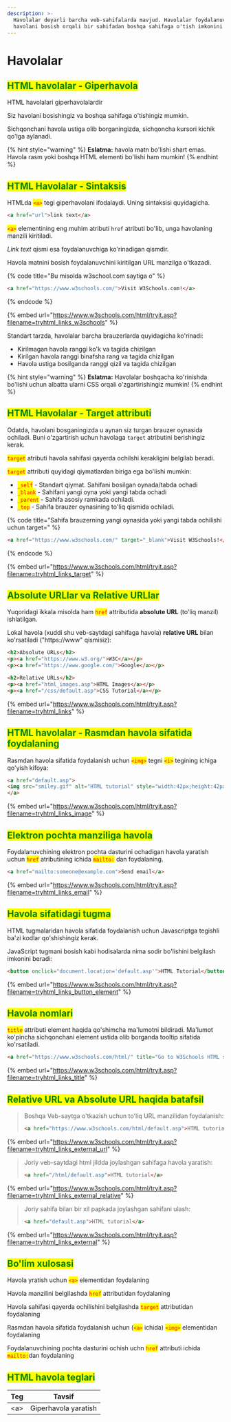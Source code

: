 ```yaml
---
description: >-
  Havolalar deyarli barcha veb-sahifalarda mavjud. Havolalar foydalanuvchilarga
  havolani bosish orqali bir sahifadan boshqa sahifaga o'tish imkonini beradi.
---
```


# Havolalar

## <mark style="color:green;">HTML havolalar - Giperhavola</mark>

HTML havolalari giperhavolalardir

Siz havolani bosishingiz va boshqa sahifaga o'tishingiz mumkin.

Sichqonchani havola ustiga olib borganingizda, sichqoncha kursori kichik qo'lga aylanadi.

{% hint style="warning" %}
**Eslatma:** havola matn bo'lishi shart emas. Havola rasm yoki boshqa HTML elementi bo'lishi ham mumkin!
{% endhint %}

## <mark style="color:green;">HTML Havolalar - Sintaksis</mark>

HTMLda <mark style="color:red;">`<a>`</mark> tegi giperhavolani ifodalaydi. Uning sintaksisi quyidagicha.

```html
<a href="url">link text</a>
```

<mark style="color:red;">`<a>`</mark> elementining eng muhim atributi `href` atributi bo'lib, unga havolaning manzili kiritiladi.

_Link text_ qismi esa foydalanuvchiga ko'rinadigan qismdir.

Havola matnini bosish foydalanuvchini kiritilgan URL manzilga o'tkazadi.

{% code title="Bu misolda w3school.com saytiga o" %}
```html
<a href="https://www.w3schools.com/">Visit W3Schools.com!</a>
```
{% endcode %}

{% embed url="https://www.w3schools.com/html/tryit.asp?filename=tryhtml_links_w3schools" %}

Standart tarzda, havolalar barcha brauzerlarda quyidagicha ko'rinadi:

* Kirilmagan havola ranggi ko'k va tagida chizilgan
* Kirilgan havola ranggi binafsha rang va tagida chizilgan
* Havola ustiga bosilganda ranggi qizil va tagida chizilgan

{% hint style="warning" %}
**Eslatma:** Havolalar boshqacha ko'rinishda bo'lishi uchun albatta ularni CSS orqali o'zgartirishingiz mumkin!
{% endhint %}

## <mark style="color:green;">HTML Havolalar - Target attributi</mark>

Odatda, havolani bosganingizda u aynan siz turgan brauzer oynasida ochiladi. Buni o'zgartirish uchun havolaga `target` atributini berishingiz kerak.

<mark style="color:red;">`target`</mark> atributi havola sahifasi qayerda ochilshi kerakligini belgilab beradi.

<mark style="color:red;">`target`</mark> attributi quyidagi qiymatlardan biriga ega bo'lishi mumkin:

* <mark style="color:red;">`_self`</mark> - Standart qiymat. Sahifani bosilgan oynada/tabda ochadi
* <mark style="color:red;">`_blank`</mark> - Sahifani yangi oyna yoki yangi tabda ochadi
* <mark style="color:red;">`_parent`</mark> - Sahifa asosiy ramkada ochiladi.
* <mark style="color:red;">`_top`</mark> - Sahifa brauzer oynasining to'liq qismida ochiladi.

{% code title="Sahifa brauzerning yangi oynasida yoki yangi tabda ochilishi uchun  target=" %}
```html
<a href="https://www.w3schools.com/" target="_blank">Visit W3Schools!</a>
```
{% endcode %}

{% embed url="https://www.w3schools.com/html/tryit.asp?filename=tryhtml_links_target" %}

## <mark style="color:green;">Absolute URLlar va Relative URLlar</mark>

Yuqoridagi ikkala misolda ham <mark style="color:red;">`href`</mark> attributida **absolute URL** (to'liq manzil) ishlatilgan.

Lokal havola (xuddi shu veb-saytdagi sahifaga havola) **relative URL** bilan ko'rsatiladi ("https://www" qismisiz):

```html
<h2>Absolute URLs</h2>
<p><a href="https://www.w3.org/">W3C</a></p>
<p><a href="https://www.google.com/">Google</a></p>

<h2>Relative URLs</h2>
<p><a href="html_images.asp">HTML Images</a></p>
<p><a href="/css/default.asp">CSS Tutorial</a></p>
```

{% embed url="https://www.w3schools.com/html/tryit.asp?filename=tryhtml_links" %}

## <mark style="color:green;">HTML havolalar - Rasmdan havola sifatida foydalaning</mark>

Rasmdan havola sifatida foydalanish uchun <mark style="color:red;">`<img>`</mark> tegni <mark style="color:red;">`<i>`</mark> tegining ichiga qo'yish kifoya:

```html
<a href="default.asp">
<img src="smiley.gif" alt="HTML tutorial" style="width:42px;height:42px;">
</a>
```

{% embed url="https://www.w3schools.com/html/tryit.asp?filename=tryhtml_links_image" %}

## <mark style="color:green;">Elektron pochta manziliga havola</mark>

Foydalanuvchining elektron pochta dasturini ochadigan havola yaratish uchun <mark style="color:red;">`href`</mark> atributining ichida <mark style="color:red;">`mailto:`</mark> dan foydalaning.

```html
<a href="mailto:someone@example.com">Send email</a>
```

{% embed url="https://www.w3schools.com/html/tryit.asp?filename=tryhtml_links_email" %}

## <mark style="color:green;">Havola sifatidagi tugma</mark>

HTML tugmalaridan havola sifatida foydalanish uchun Javascriptga tegishli ba'zi kodlar qo'shishingiz kerak.

JavaScript tugmani bosish kabi hodisalarda nima sodir bo'lishini belgilash imkonini beradi:

```html
<button onclick="document.location='default.asp'">HTML Tutorial</button>
```

{% embed url="https://www.w3schools.com/html/tryit.asp?filename=tryhtml_links_button_element" %}

## <mark style="color:green;">Havola nomlari</mark>

<mark style="color:red;">`title`</mark> attributi element haqida qo'shimcha ma'lumotni bildiradi. Ma'lumot ko'pincha sichqonchani element ustida olib borganda tooltip sifatida ko'rsatiladi.

```html
<a href="https://www.w3schools.com/html/" title="Go to W3Schools HTML section">Visit our HTML Tutorial</a>
```

{% embed url="https://www.w3schools.com/html/tryit.asp?filename=tryhtml_links_title" %}

## <mark style="color:green;">Relative URL va Absolute URL haqida batafsil</mark>

> Boshqa Veb-saytga o'tkazish uchun to'liq URL manzilidan foydalanish:
>
> ```html
> <a href="https://www.w3schools.com/html/default.asp">HTML tutorial</a>
> ```

{% embed url="https://www.w3schools.com/html/tryit.asp?filename=tryhtml_links_external_url" %}

> Joriy veb-saytdagi html jildda joylashgan sahifaga havola yaratish:
>
> ```html
> <a href="/html/default.asp">HTML tutorial</a>
> ```

{% embed url="https://www.w3schools.com/html/tryit.asp?filename=tryhtml_links_external_relative" %}

> Joriy sahifa bilan bir xil papkada joylashgan sahifani ulash:
>
> ```html
> <a href="default.asp">HTML tutorial</a>
> ```

{% embed url="https://www.w3schools.com/html/tryit.asp?filename=tryhtml_links_external" %}

## <mark style="color:green;">Bo'lim xulosasi</mark>

Havola yratish uchun <mark style="color:red;">`<a>`</mark> elementidan foydalaning

Havola manzilini belgilashda <mark style="color:red;">`href`</mark> attributidan foydalaning

Havola sahifasi qayerda ochilishini belgilashda <mark style="color:red;">`target`</mark> attributidan foydalaning

Rasmdan havola sifatida foydalanish uchun (<mark style="color:red;">`<a>`</mark> ichida) <mark style="color:red;">`<img>`</mark> elementidan foydalaning

Foydalanuvchining pochta dasturini ochish uchn <mark style="color:red;">`href`</mark> attributi ichida <mark style="color:red;">`mailto:`</mark>dan foydalaning

## <mark style="color:green;">HTML havola teglari</mark>

| Teg  | Tavsif               |
| ---- | -------------------- |
| \<a> | Giperhavola yaratish |
